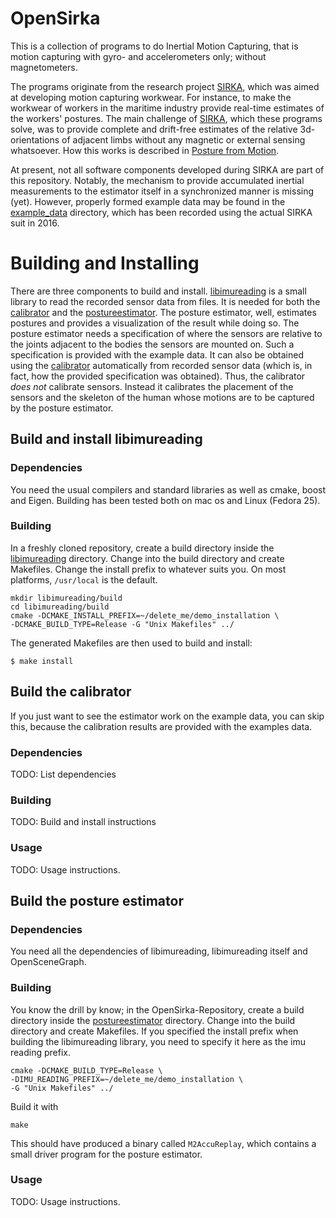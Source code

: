 # OpenSirka
This is a collection of programs to do Inertial Motion Capturing, that is motion capturing with gyro- and accelerometers only; without magnetometers.

The programs originate from the research project [SIRKA][2], which was aimed at developing motion capturing workwear. For instance, to make the workwear of workers in the maritime industry provide real-time estimates of the workers' postures. The main challenge of [SIRKA][2], which these programs solve, was to provide complete and drift-free estimates of the relative 3d-orientations of adjacent limbs without any magnetic or external sensing whatsoever. How this works is described in [Posture from Motion][1].

At present, not all software components developed during SIRKA are part of this repository. Notably, the mechanism to provide accumulated inertial measurements to the estimator itself in a synchronized manner is missing (yet). However, properly formed example data may be found in the [example_data](example_data/) directory, which has been recorded using the actual SIRKA suit in 2016.

# Building and Installing
There are three components to build and install. [libimureading](libimureading/) is a small library to read the recorded sensor data from files. It is needed for both the [calibrator](calibrator/) and the [postureestimator](postureestimator/). The posture estimator, well, estimates postures and provides a visualization of the result while doing so. The posture estimator needs a specification of where the sensors are relative to the joints adjacent to the bodies the sensors are mounted on. Such a specification is provided with the example data. It can also be obtained using the [calibrator](calibrator/) automatically from recorded sensor data (which is, in fact, how the provided specification was obtained). Thus, the calibrator _does not_ calibrate sensors. Instead it calibrates the placement of the sensors and the skeleton of the human whose motions are to be captured by the posture estimator.

## Build and install libimureading
### Dependencies
You need the usual compilers and standard libraries as well as cmake, boost and Eigen. Building has been tested both on mac os and Linux (Fedora 25).
### Building
In a freshly cloned repository, create a build directory inside the [libimureading](libimureading/) directory. Change into the build directory and create Makefiles. Change the install prefix to whatever suits you. On most platforms, `/usr/local` is the default. 
```
mkdir libimureading/build
cd libimureading/build
cmake -DCMAKE_INSTALL_PREFIX=~/delete_me/demo_installation \
-DCMAKE_BUILD_TYPE=Release -G "Unix Makefiles" ../
```
The generated Makefiles are then used to build and install:
```
$ make install
```

## Build the calibrator
If you just want to see the estimator work on the example data, you can skip this, because the calibration results are provided with the examples data.
### Dependencies
TODO: List dependencies
### Building
TODO: Build and install instructions
### Usage
TODO: Usage instructions.

## Build the posture estimator
### Dependencies
You need all the dependencies of libimureading, libimureading itself and OpenSceneGraph.
### Building
You know the drill by know; in the OpenSirka-Repository, create a build directory inside the [postureestimator](postureestimator/) directory. Change into the build directory and create Makefiles. If you specified the install prefix when building the libimureading library, you need to specify it here as the imu reading prefix.
```
cmake -DCMAKE_BUILD_TYPE=Release \
-DIMU_READING_PREFIX=~/delete_me/demo_installation \
-G "Unix Makefiles" ../
```
Build it with
```
make
```
This should have produced a binary called `M2AccuReplay`, which contains a small driver program for the posture estimator.
### Usage
TODO: Usage instructions.

[1]: http://www.informatik.uni-bremen.de/agbkb/publikationen/bibsearch/detail_e.htm?pk_int=3372
[2]: https://www-cps.hb.dfki.de/research/projects/SIRKA
